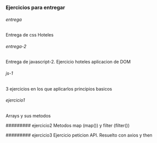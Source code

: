 ### Ejercicios para entregar

###### entrega
Entrega de css Hoteles

###### entrega-2
Entrega de javascript-2. Ejercicio hoteles aplicacion de DOM

###### js-1
3 ejercicios en los que aplicarlos principios basicos


###### ejercicio1
Arrays y sus metodos


######### ejercicio2
Metodos map (map()) y filter (filter())


######### ejercicio3
Ejercicio peticion API. Resuelto con axios y then



